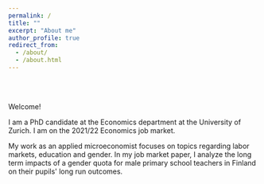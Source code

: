 ```yaml
---
permalink: /
title: ""
excerpt: "About me"
author_profile: true
redirect_from:
  - /about/
  - /about.html
---
```


<br/><br/>

Welcome!

I am a PhD candidate at the Economics department at the University of Zurich. I am on the 2021/22 Economics job market.


My work as an applied microeconomist focuses on topics regarding labor markets, education and gender. In my job market paper,
I analyze the long term impacts of a gender quota for male primary school teachers in Finland on their pupils' long run outcomes.
